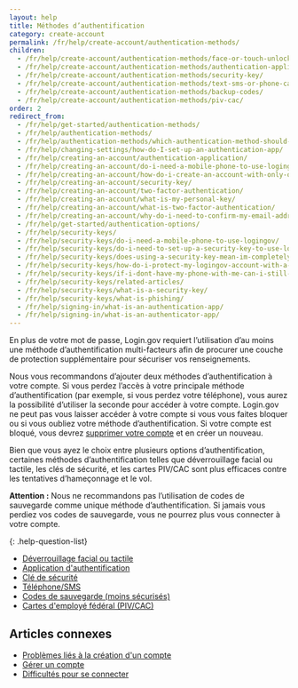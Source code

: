 ```yaml
---
layout: help
title: Méthodes d’authentification
category: create-account
permalink: /fr/help/create-account/authentication-methods/
children:
  - /fr/help/create-account/authentication-methods/face-or-touch-unlock/
  - /fr/help/create-account/authentication-methods/authentication-application/
  - /fr/help/create-account/authentication-methods/security-key/
  - /fr/help/create-account/authentication-methods/text-sms-or-phone-call/
  - /fr/help/create-account/authentication-methods/backup-codes/
  - /fr/help/create-account/authentication-methods/piv-cac/
order: 2
redirect_from:
  - /fr/help/get-started/authentication-methods/
  - /fr/help/authentication-methods/
  - /fr/help/authentication-methods/which-authentication-method-should-i-use/
  - /fr/help/changing-settings/how-do-I-set-up-an-authentication-app/
  - /fr/help/creating-an-account/authentication-application/
  - /fr/help/creating-an-account/do-i-need-a-mobile-phone-to-use-logingov/
  - /fr/help/creating-an-account/how-do-i-create-an-account-with-only-one-two-factor-authenticator/
  - /fr/help/creating-an-account/security-key/
  - /fr/help/creating-an-account/two-factor-authentication/
  - /fr/help/creating-an-account/what-is-my-personal-key/
  - /fr/help/creating-an-account/what-is-two-factor-authentication/
  - /fr/help/creating-an-account/why-do-i-need-to-confirm-my-email-address-and-my-phone-number/
  - /fr/help/get-started/authentication-options/
  - /fr/help/security-keys/
  - /fr/help/security-keys/do-i-need-a-mobile-phone-to-use-logingov/
  - /fr/help/security-keys/do-i-need-to-set-up-a-security-key-to-use-logingov/
  - /fr/help/security-keys/does-using-a-security-key-mean-im-completely-safe-from-phishing/
  - /fr/help/security-keys/how-do-i-protect-my-logingov-account-with-a-security-key/
  - /fr/help/security-keys/if-i-dont-have-my-phone-with-me-can-i-still-sign-in/
  - /fr/help/security-keys/related-articles/
  - /fr/help/security-keys/what-is-a-security-key/
  - /fr/help/security-keys/what-is-phishing/
  - /fr/help/signing-in/what-is-an-authentication-app/
  - /fr/help/signing-in/what-is-an-authenticator-app/
---
```

En plus de votre mot de passe, Login.gov requiert l’utilisation d’au moins une méthode d’authentification multi-facteurs afin de procurer une couche de protection supplémentaire pour sécuriser vos renseignements.

Nous vous recommandons d’ajouter deux méthodes d’authentification à votre compte. Si vous perdez l’accès à votre principale méthode d’authentification (par exemple, si vous perdez votre téléphone), vous aurez la possibilité d’utiliser la seconde pour accéder à votre compte. Login.gov ne peut pas vous laisser accéder à votre compte si vous vous faites bloquer ou si vous oubliez votre méthode d’authentification. Si votre compte est bloqué, vous devrez [supprimer votre compte](/fr/help/manage-your-account/delete-your-account/) et en créer un nouveau.

Bien que vous ayez le choix entre plusieurs options d’authentification, certaines méthodes d’authentification telles que déverrouillage facial ou tactile, les clés de sécurité, et les cartes PIV/CAC sont plus efficaces contre les tentatives d’hameçonnage et le vol.

**Attention :** Nous ne recommandons pas l’utilisation de codes de sauvegarde comme unique méthode d’authentification. Si jamais vous perdiez vos codes de sauvegarde, vous ne pourrez plus vous connecter à votre compte.

{: .help-question-list}
* [Déverrouillage facial ou tactile](/fr/help/create-account/authentication-methods/face-or-touch-unlock/)
* [Application d'authentification](/fr/help/create-account/authentication-methods/authentication-application/)
* [Clé de sécurité](/fr/help/create-account/authentication-methods/security-key/)
* [Téléphone/SMS](/fr/help/create-account/authentication-methods/text-sms-or-phone-call/)
* [Codes de sauvegarde (moins sécurisés)](/fr/help/create-account/authentication-methods/backup-codes/)
* [Cartes d'employé fédéral (PIV/CAC)](/fr/help/create-account/authentication-methods/piv-cac/)

## Articles connexes

* [Problèmes liés à la création d'un compte](/fr/help/create-account/issues-creating-an-account/)
* [Gérer un compte](/fr/help/manage-your-account/overview/)
* [Difficultés pour se connecter](/fr/help/trouble-signing-in/overview/)
